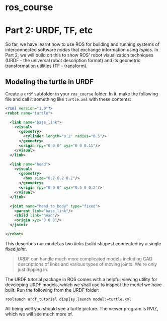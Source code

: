 # ros_course
# Part 2: URDF, TF, etc

So far, we have learnt how to use ROS for building and running systems of interconnected software _nodes_ that exchange information using _topics_.  In Part 2, we will build on this to show ROS' robot visualization techniques (URDF - the universal robot description format) and its geometric transformation utilities (TF - transform).

## Modeling the turtle in URDF

Create a `urdf` subfolder in your `ros_course` folder.  In it, make the following file and call it something like `turtle.xml` with these contents:
```xml
<?xml version="1.0"?>
<robot name="turtle">

  <link name="base_link">
    <visual>
      <geometry>
        <cylinder length="0.2" radius="0.5"/>
      </geometry>
      <origin rpy="0 0 0" xyz="0 0 0.11"/>
    </visual>
  </link>

  <link name="head">
    <visual>
      <geometry>
        <box size="0.2 0.2 0.2"/>
      </geometry>
      <origin rpy="0 0 0" xyz="0.5 0 0.2"/>
    </visual>
  </link>

  <joint name="head_to_body" type="fixed">
    <parent link="base_link"/>
    <child link="head"/>
    <origin xyz="0 0 0"/>
  </joint>

</robot>
```
This describes our model as two _links_ (solid shapes) connected by a single fixed _joint_.

> URDF can handle much more complicated models including CAD descriptions of links and various types of moving joints.  We're only just dipping in.

The URDF tutorial package in ROS comes with a helpful viewing utility for developing URDF models, which we shall use to inspect the model we have built.  Run the following from the URDF folder:
```
roslaunch urdf_tutorial display.launch model:=turtle.xml 
```
All being well you should see a turtle picture.  The viewer program is RVIZ, which we will see much more of.
